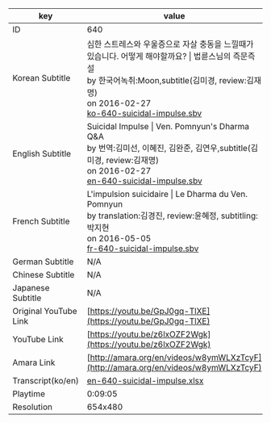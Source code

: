 |  key  |  value  |
|-------|---------|
| ID            | 640 |
| Korean Subtitle | 심한 스트레스와 우울증으로 자살 충동을 느낄때가 있습니다. 어떻게 해야할까요? \| 법륜스님의 즉문즉설<br>by 한국어녹취:Moon,subtitle(김미경, review:김재명)<br>on 2016-02-27<br>[ko-640-suicidal-impulse.sbv](https://github.com/jungtosociety/dharma-qna/raw/master/sub/640/ko-640-suicidal-impulse.sbv)<br>|
| English Subtitle | Suicidal Impulse \| Ven. Pomnyun's Dharma Q&A<br>by 번역:김미선, 이혜진, 김완준, 김연우,subtitle(김미경, review:김재명)<br>on 2016-02-27<br>[en-640-suicidal-impulse.sbv](https://github.com/jungtosociety/dharma-qna/raw/master/sub/640/en-640-suicidal-impulse.sbv)<br>|
| French Subtitle | L'impulsion suicidaire \| Le Dharma du Ven. Pomnyun<br>by translation:김경진, review:윤혜정, subtitling:박지현<br>on 2016-05-05<br>[fr-640-suicidal-impulse.sbv](https://github.com/jungtosociety/dharma-qna/raw/master/sub/640/fr-640-suicidal-impulse.sbv)<br>|
| German Subtitle | N/A |
| Chinese Subtitle | N/A |
| Japanese Subtitle | N/A |
| Original YouTube Link  | [https://youtu.be/GpJ0gq-TlXE](https://youtu.be/GpJ0gq-TlXE) |
| YouTube Link  | [https://youtu.be/z6lxOZF2Wgk](https://youtu.be/z6lxOZF2Wgk) |
| Amara Link    | [http://amara.org/en/videos/w8ymWLXzTcyF](http://amara.org/en/videos/w8ymWLXzTcyF) |
| Transcript(ko/en) | [en-640-suicidal-impulse.xlsx](https://github.com/jungtosociety/dharma-qna/raw/master/sub/640/en-640-suicidal-impulse.xlsx) |
| Playtime | 0:09:05 |
| Resolution | 654x480|
